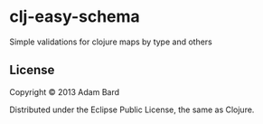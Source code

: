 # clj-easy-schema

Simple validations for clojure maps by type and others

## License

Copyright © 2013 Adam Bard

Distributed under the Eclipse Public License, the same as Clojure.
